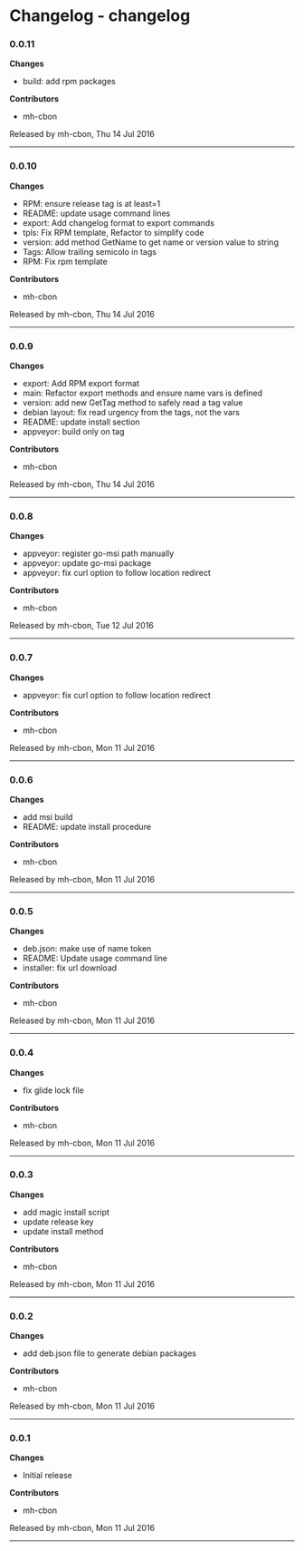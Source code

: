 # Changelog - changelog

### 0.0.11

__Changes__

- build: add rpm packages

__Contributors__

- mh-cbon

Released by mh-cbon, Thu 14 Jul 2016
______________

### 0.0.10

__Changes__

- RPM: ensure release tag is at least=1
- README: update usage command lines
- export: Add changelog format to export commands
- tpls: Fix RPM template, Refactor to simplify code
- version: add method GetName to get name or version value to string
- Tags: Allow trailing semicolo in tags
- RPM: Fix rpm template

__Contributors__

- mh-cbon

Released by mh-cbon, Thu 14 Jul 2016
______________

### 0.0.9

__Changes__

- export: Add RPM export format
- main: Refactor export methods and ensure name vars is defined
- version: add new GetTag method to safely read a tag value
- debian layout: fix read urgency from the tags, not the vars
- README: update install section
- appveyor: build only on tag

__Contributors__

- mh-cbon

Released by mh-cbon, Thu 14 Jul 2016
______________

### 0.0.8

__Changes__

- appveyor: register go-msi path manually
- appveyor: update go-msi package
- appveyor: fix curl option to follow location redirect

__Contributors__

- mh-cbon

Released by mh-cbon, Tue 12 Jul 2016
______________

### 0.0.7

__Changes__

- appveyor: fix curl option to follow location redirect

__Contributors__

- mh-cbon

Released by mh-cbon, Mon 11 Jul 2016
______________

### 0.0.6

__Changes__

- add msi build
- README: update install procedure

__Contributors__

- mh-cbon

Released by mh-cbon, Mon 11 Jul 2016
______________

### 0.0.5

__Changes__

- deb.json: make use of name token
- README: Update usage command line
- installer: fix url download

__Contributors__

- mh-cbon

Released by mh-cbon, Mon 11 Jul 2016
______________

### 0.0.4

__Changes__

- fix glide lock file

__Contributors__

- mh-cbon

Released by mh-cbon, Mon 11 Jul 2016
______________

### 0.0.3

__Changes__

- add magic install script
- update release key
- update install method

__Contributors__

- mh-cbon

Released by mh-cbon, Mon 11 Jul 2016
______________

### 0.0.2

__Changes__

- add deb.json file to generate debian packages

__Contributors__

- mh-cbon

Released by mh-cbon, Mon 11 Jul 2016
______________

### 0.0.1

__Changes__

- Initial release

__Contributors__

- mh-cbon

Released by mh-cbon, Mon 11 Jul 2016
______________



